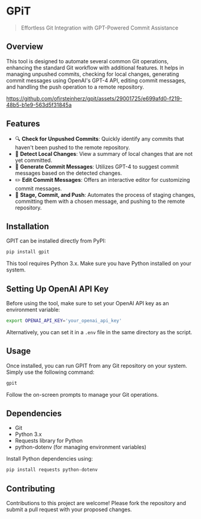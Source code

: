 # GPiT
> Effortless Git Integration with GPT-Powered Commit Assistance

## Overview
This tool is designed to automate several common Git operations, enhancing the standard Git workflow with additional features. It helps in managing unpushed commits, checking for local changes, generating commit messages using OpenAI's GPT-4 API, editing commit messages, and handling the push operation to a remote repository.

https://github.com/ofirsteinherz/gpit/assets/29001725/e699afd0-f219-48b5-b1e9-563d5f31845a

## Features
- 🔍 **Check for Unpushed Commits**: Quickly identify any commits that haven't been pushed to the remote repository.
- 📝 **Detect Local Changes**: View a summary of local changes that are not yet committed.
- 💬 **Generate Commit Messages**: Utilizes GPT-4 to suggest commit messages based on the detected changes.
- ✏️ **Edit Commit Messages**: Offers an interactive editor for customizing commit messages.
- 🚀 **Stage, Commit, and Push**: Automates the process of staging changes, committing them with a chosen message, and pushing to the remote repository.

## Installation
GPIT can be installed directly from PyPI:

```bash
pip install gpit
```

This tool requires Python 3.x. Make sure you have Python installed on your system.

## Setting Up OpenAI API Key
Before using the tool, make sure to set your OpenAI API key as an environment variable:
```bash
export OPENAI_API_KEY='your_openai_api_key'
```
Alternatively, you can set it in a `.env` file in the same directory as the script.

## Usage
Once installed, you can run GPIT from any Git repository on your system. Simply use the following command:

```bash
gpit
```

Follow the on-screen prompts to manage your Git operations.

## Dependencies
- Git
- Python 3.x
- Requests library for Python
- python-dotenv (for managing environment variables)

Install Python dependencies using:
```bash
pip install requests python-dotenv
```

## Contributing
Contributions to this project are welcome! Please fork the repository and submit a pull request with your proposed changes.
